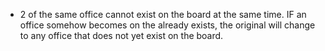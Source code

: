 
- 2 of the same office cannot exist on the board at the same time.  IF an office somehow becomes on the already exists, the original will change to any office that does not yet exist on the board.